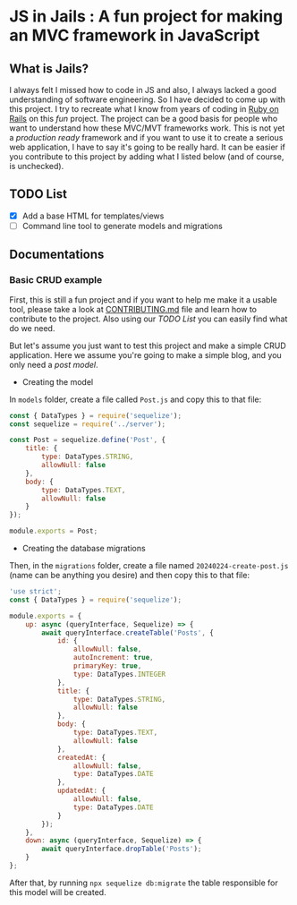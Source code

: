 # JS in Jails : A fun project for making an MVC framework in JavaScript

## What is Jails?

I always felt I missed how to code in JS and also, I always lacked a good understanding of software engineering. So I have decided to come up with this project. I try to recreate what I know from years of coding in [Ruby on Rails](https://rubyonrails.org) on this _fun_ project. 
The project can be a good basis for people who want to understand how these MVC/MVT frameworks work. This is not yet a _production ready_ framework and if you want to use it to create a serious web application, I have to say it's going to be really hard. It can be easier if you contribute to this project by adding what I listed below (and of course, is unchecked). 

## TODO List

- [x] Add a base HTML for templates/views
- [ ] Command line tool to generate models and migrations

## Documentations

### Basic CRUD example 

First, this is still a fun project and if you want to help me make it a usable tool, please take a look at [CONTRIBUTING.md](CONTRIBUTING.md) file and learn how to contribute to the project. Also using our _TODO List_ you can easily find what do we need. 

But let's assume you just want to test this project and make a simple CRUD application. Here we assume you're going to make a simple blog, and you only need a _post model_. 

- Creating the model 

In `models` folder, create a file called `Post.js` and copy this to that file:

```js
const { DataTypes } = require('sequelize');
const sequelize = require('../server');

const Post = sequelize.define('Post', {
    title: {
        type: DataTypes.STRING,
        allowNull: false
    },
    body: {
        type: DataTypes.TEXT,
        allowNull: false
    }
});

module.exports = Post;
```

- Creating the database migrations

Then, in the `migrations` folder, create a file named `20240224-create-post.js` (name can be anything you desire) and then copy this to that file:

```js
'use strict';
const { DataTypes } = require('sequelize');

module.exports = {
    up: async (queryInterface, Sequelize) => {
        await queryInterface.createTable('Posts', {
            id: {
                allowNull: false,
                autoIncrement: true,
                primaryKey: true,
                type: DataTypes.INTEGER
            },
            title: {
                type: DataTypes.STRING,
                allowNull: false
            },
            body: {
                type: DataTypes.TEXT,
                allowNull: false
            },
            createdAt: {
                allowNull: false,
                type: DataTypes.DATE
            },
            updatedAt: {
                allowNull: false,
                type: DataTypes.DATE
            }
        });
    },
    down: async (queryInterface, Sequelize) => {
        await queryInterface.dropTable('Posts');
    }
};
``` 

After that, by running `npx sequelize db:migrate` the table responsible for this model will be created. 